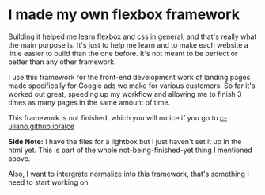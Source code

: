 # I made my own flexbox framework

<p>Building it helped me learn flexbox and css in general, and that's really what the main purpose is. It's just to help me learn and to make each website a little easier to build than the one before. It's not meant to be perfect or better than any other framework.</p>
<p>I use this framework for the front-end development work of landing pages made specifically for Google ads we make for various customers. So far it's worked out great, speeding up my workflow and allowing me to finish 3 times as many pages in the same amount of time.</p>
<p>This framework is not finished, which you will notice if you go to <a href="https://c-uliano.github.io/alce">c-uliano.github.io/alce</a></p>
<p><b>Side Note:</b> I have the files for a lightbox but I just haven't set it up in the html yet. This is part of the whole not-being-finished-yet thing I mentioned above.</p>
<p>Also, I want to intergrate normalize into this framework, that's something I need to start working on</p>
